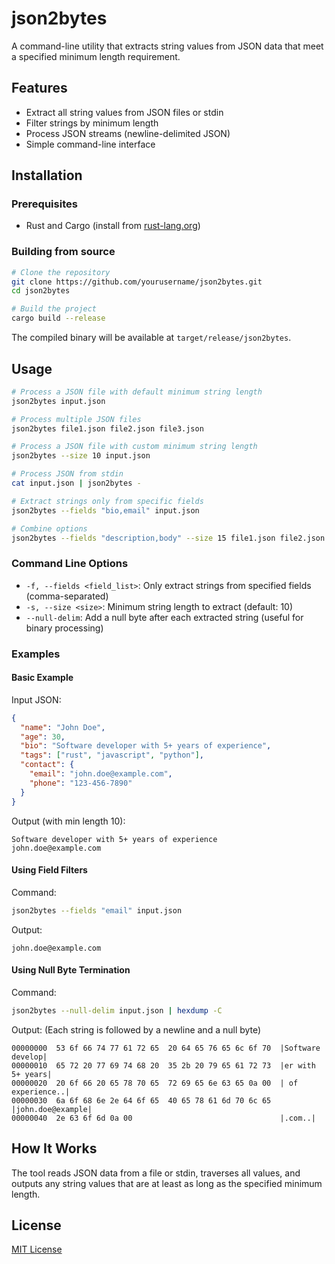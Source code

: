 # json2bytes

A command-line utility that extracts string values from JSON data that meet a specified minimum length requirement.

## Features

- Extract all string values from JSON files or stdin
- Filter strings by minimum length
- Process JSON streams (newline-delimited JSON)
- Simple command-line interface

## Installation

### Prerequisites

- Rust and Cargo (install from [rust-lang.org](https://www.rust-lang.org/tools/install))

### Building from source

```bash
# Clone the repository
git clone https://github.com/yourusername/json2bytes.git
cd json2bytes

# Build the project
cargo build --release
```

The compiled binary will be available at `target/release/json2bytes`.

## Usage

```bash
# Process a JSON file with default minimum string length
json2bytes input.json

# Process multiple JSON files
json2bytes file1.json file2.json file3.json

# Process a JSON file with custom minimum string length
json2bytes --size 10 input.json

# Process JSON from stdin
cat input.json | json2bytes -

# Extract strings only from specific fields
json2bytes --fields "bio,email" input.json

# Combine options
json2bytes --fields "description,body" --size 15 file1.json file2.json
```

### Command Line Options

- `-f, --fields <field_list>`: Only extract strings from specified fields (comma-separated)
- `-s, --size <size>`: Minimum string length to extract (default: 10)
- `--null-delim`: Add a null byte after each extracted string (useful for binary processing)

### Examples

#### Basic Example

Input JSON:
```json
{
  "name": "John Doe",
  "age": 30,
  "bio": "Software developer with 5+ years of experience",
  "tags": ["rust", "javascript", "python"],
  "contact": {
    "email": "john.doe@example.com",
    "phone": "123-456-7890"
  }
}
```

Output (with min length 10):
```
Software developer with 5+ years of experience
john.doe@example.com
```

#### Using Field Filters

Command:
```bash
json2bytes --fields "email" input.json
```

Output:
```
john.doe@example.com
```

#### Using Null Byte Termination

Command:
```bash
json2bytes --null-delim input.json | hexdump -C
```

Output: (Each string is followed by a newline and a null byte)
```
00000000  53 6f 66 74 77 61 72 65  20 64 65 76 65 6c 6f 70  |Software develop|
00000010  65 72 20 77 69 74 68 20  35 2b 20 79 65 61 72 73  |er with 5+ years|
00000020  20 6f 66 20 65 78 70 65  72 69 65 6e 63 65 0a 00  | of experience..|
00000030  6a 6f 68 6e 2e 64 6f 65  40 65 78 61 6d 70 6c 65  |john.doe@example|
00000040  2e 63 6f 6d 0a 00                                 |.com..|
```

## How It Works

The tool reads JSON data from a file or stdin, traverses all values, and outputs any string values that are at least as long as the specified minimum length.

## License

[MIT License](LICENSE)
